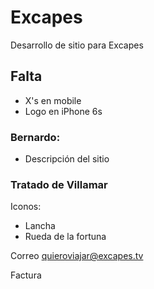 # Excapes
Desarrollo de sitio para Excapes

## Falta
- X's en mobile  
- Logo en iPhone 6s

### Bernardo:
- Descripción del sitio

### Tratado de Villamar

Iconos:
- Lancha
- Rueda de la fortuna

Correo quieroviajar@excapes.tv

Factura
